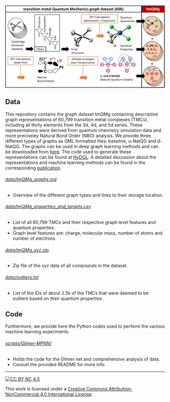 ![tmQMg_Figure](tmQMg.png)

## Data

This repository contains the graph dataset tmQMg containing descriptive graph representations of 60,799 transition metal complexes (TMCs), including all thirty elements from the 3d, 4d, and 5d series. These representations were derived from quantum chemistry simulation data and more preciseley Natural Bond Order (NBO) analysis. We provide three different types of graphs as GML formatted files: baseline, u-NatQG and d-NatQG. The graphs can be used in deep graph learning methods and can be downloaded from [here](https://archive.norstore.no/pages/public/datasetDetail.jsf?id=10.11582/2022.00042). The code used to generate these representations can be found at [HyDGL](https://github.com/hkneiding/HyDGL). A detailed discussion about the representations and machine learning methods can be found in the corresponding [publication](https://chemrxiv.org/engage/chemrxiv/article-details/62b8daaf7da6ce76b221a831).

###### [data/tmQMg_graphs.md](data/tmQMg_graphs.md)
- Overview of the different graph types and links to their storage location.

###### [data/tmQMg_properties_and_targets.csv](data/tmQMg_properties_and_targets.csv)
- List of all 60,799 TMCs and their respective graph level features and quantum properties.
- Graph level features are: charge, molecular mass, number of atoms and number of electrons

###### [data/tmQMg_xyz.zip ](data/tmQMg_xyz.zip)
- Zip file of the xyz data of all compounds in the dataset.

###### [data/outliers.txt](data/outliers.txt)
- List of the IDs of about 2.5k of the TMCs that were deemed to be outliers based on their quantum properties.

## Code

Furthermore, we provide here the Python codes used to perform the various machine learning experiments.  
###### [scripts/Gilmer-MPNN/](scripts/Gilmer-MPNN/)
- Holds the code for the Gilmer net and comprehensive analysis of data.
- Consult the provided README for more info.
---

[![CC BY NC 4.0][cc-by-nc-image]][cc-by-nc]

This work is licensed under a
[Creative Commons Attribution-NonCommercial 4.0 International License][cc-by-nc].

[cc-by-nc]: http://creativecommons.org/licenses/by-nc/4.0/
[cc-by-nc-image]: https://i.creativecommons.org/l/by-nc/4.0/88x31.png
